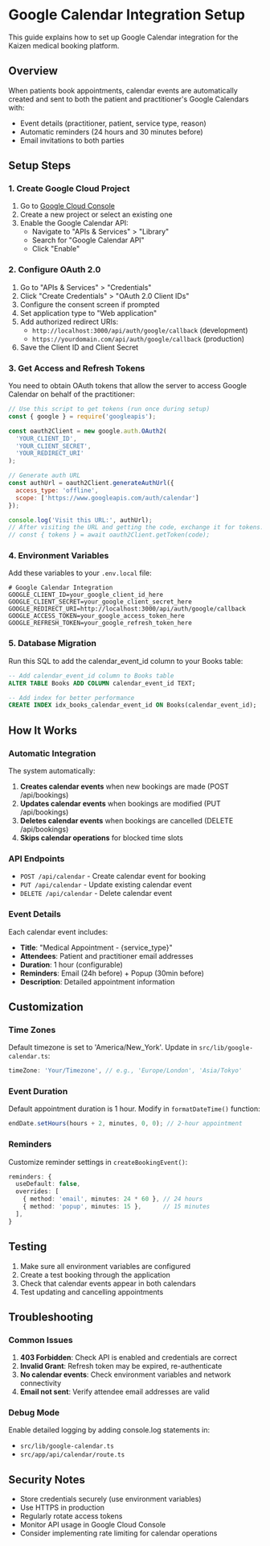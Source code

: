 # Google Calendar Integration Setup

This guide explains how to set up Google Calendar integration for the Kaizen medical booking platform.

## Overview

When patients book appointments, calendar events are automatically created and sent to both the patient and practitioner's Google Calendars with:
- Event details (practitioner, patient, service type, reason)
- Automatic reminders (24 hours and 30 minutes before)
- Email invitations to both parties

## Setup Steps

### 1. Create Google Cloud Project

1. Go to [Google Cloud Console](https://console.cloud.google.com/)
2. Create a new project or select an existing one
3. Enable the Google Calendar API:
   - Navigate to "APIs & Services" > "Library"
   - Search for "Google Calendar API"
   - Click "Enable"

### 2. Configure OAuth 2.0

1. Go to "APIs & Services" > "Credentials"
2. Click "Create Credentials" > "OAuth 2.0 Client IDs"
3. Configure the consent screen if prompted
4. Set application type to "Web application"
5. Add authorized redirect URIs:
   - `http://localhost:3000/api/auth/google/callback` (development)
   - `https://yourdomain.com/api/auth/google/callback` (production)
6. Save the Client ID and Client Secret

### 3. Get Access and Refresh Tokens

You need to obtain OAuth tokens that allow the server to access Google Calendar on behalf of the practitioner:

```javascript
// Use this script to get tokens (run once during setup)
const { google } = require('googleapis');

const oauth2Client = new google.auth.OAuth2(
  'YOUR_CLIENT_ID',
  'YOUR_CLIENT_SECRET',
  'YOUR_REDIRECT_URI'
);

// Generate auth URL
const authUrl = oauth2Client.generateAuthUrl({
  access_type: 'offline',
  scope: ['https://www.googleapis.com/auth/calendar']
});

console.log('Visit this URL:', authUrl);
// After visiting the URL and getting the code, exchange it for tokens:
// const { tokens } = await oauth2Client.getToken(code);
```

### 4. Environment Variables

Add these variables to your `.env.local` file:

```env
# Google Calendar Integration
GOOGLE_CLIENT_ID=your_google_client_id_here
GOOGLE_CLIENT_SECRET=your_google_client_secret_here
GOOGLE_REDIRECT_URI=http://localhost:3000/api/auth/google/callback
GOOGLE_ACCESS_TOKEN=your_google_access_token_here
GOOGLE_REFRESH_TOKEN=your_google_refresh_token_here
```

### 5. Database Migration

Run this SQL to add the calendar_event_id column to your Books table:

```sql
-- Add calendar_event_id column to Books table
ALTER TABLE Books ADD COLUMN calendar_event_id TEXT;

-- Add index for better performance
CREATE INDEX idx_books_calendar_event_id ON Books(calendar_event_id);
```

## How It Works

### Automatic Integration

The system automatically:

1. **Creates calendar events** when new bookings are made (POST /api/bookings)
2. **Updates calendar events** when bookings are modified (PUT /api/bookings)
3. **Deletes calendar events** when bookings are cancelled (DELETE /api/bookings)
4. **Skips calendar operations** for blocked time slots

### API Endpoints

- `POST /api/calendar` - Create calendar event for booking
- `PUT /api/calendar` - Update existing calendar event
- `DELETE /api/calendar` - Delete calendar event

### Event Details

Each calendar event includes:
- **Title**: "Medical Appointment - {service_type}"
- **Attendees**: Patient and practitioner email addresses
- **Duration**: 1 hour (configurable)
- **Reminders**: Email (24h before) + Popup (30min before)
- **Description**: Detailed appointment information

## Customization

### Time Zones

Default timezone is set to 'America/New_York'. Update in `src/lib/google-calendar.ts`:

```typescript
timeZone: 'Your/Timezone', // e.g., 'Europe/London', 'Asia/Tokyo'
```

### Event Duration

Default appointment duration is 1 hour. Modify in `formatDateTime()` function:

```typescript
endDate.setHours(hours + 2, minutes, 0, 0); // 2-hour appointment
```

### Reminders

Customize reminder settings in `createBookingEvent()`:

```typescript
reminders: {
  useDefault: false,
  overrides: [
    { method: 'email', minutes: 24 * 60 }, // 24 hours
    { method: 'popup', minutes: 15 },      // 15 minutes
  ],
}
```

## Testing

1. Make sure all environment variables are configured
2. Create a test booking through the application
3. Check that calendar events appear in both calendars
4. Test updating and cancelling appointments

## Troubleshooting

### Common Issues

1. **403 Forbidden**: Check API is enabled and credentials are correct
2. **Invalid Grant**: Refresh token may be expired, re-authenticate
3. **No calendar events**: Check environment variables and network connectivity
4. **Email not sent**: Verify attendee email addresses are valid

### Debug Mode

Enable detailed logging by adding console.log statements in:
- `src/lib/google-calendar.ts`
- `src/app/api/calendar/route.ts`

## Security Notes

- Store credentials securely (use environment variables)
- Use HTTPS in production
- Regularly rotate access tokens
- Monitor API usage in Google Cloud Console
- Consider implementing rate limiting for calendar operations